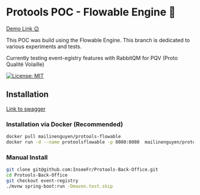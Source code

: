 # Protools POC - Flowable Engine 🦊

[Demo Link 😉](https://protools.dev.insee.io/)

This POC was build using the Flowable Engine. This branch is dedicated to various experiments and tests.

Currently testing event-egistry features with RabbitQM for PQV (Proto Qualité Volaille)

[![License: MIT](https://img.shields.io/badge/License-MIT-yellow.svg)](https://opensource.org/licenses/MIT)

## Installation

[Link to swagger](https://protools-flowable.dev.insee.io/)

### Installation via Docker (Recommended)

```bash
docker pull mailinenguyen/protools-flowable
docker run -d --name protoolsflowable -p 8080:8080  mailinenguyen/protools-flowable:latest
```

### Manual Install

```bash
git clone git@github.com:InseeFr/Protools-Back-Office.git
cd Protools-Back-Office
git checkout event-registry
./mvnw spring-boot:run -Dmaven.test.skip
```
